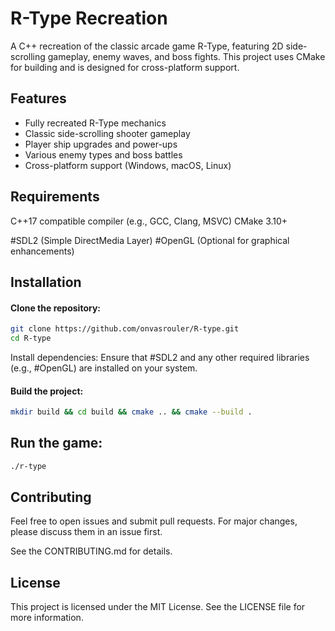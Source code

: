 # R-Type Recreation
A C++ recreation of the classic arcade game R-Type, featuring 2D side-scrolling gameplay, enemy waves, and boss fights. This project uses CMake for building and is designed for cross-platform support.

## Features
- Fully recreated R-Type mechanics
- Classic side-scrolling shooter gameplay
- Player ship upgrades and power-ups
- Various enemy types and boss battles
- Cross-platform support (Windows, macOS, Linux)
## Requirements
C++17 compatible compiler (e.g., GCC, Clang, MSVC)
CMake 3.10+

#SDL2 (Simple DirectMedia Layer)
#OpenGL (Optional for graphical enhancements)
## Installation
#### Clone the repository:

```bash
git clone https://github.com/onvasrouler/R-type.git
cd R-type
```
Install dependencies: Ensure that #SDL2 and any other required libraries (e.g., #OpenGL) are installed on your system.

#### Build the project:

```bash
mkdir build && cd build && cmake .. && cmake --build .
```
## Run the game:

```bash
./r-type
```
## Contributing
Feel free to open issues and submit pull requests. For major changes, please discuss them in an issue first.

See the CONTRIBUTING.md for details.

## License
This project is licensed under the MIT License. See the LICENSE file for more information.

